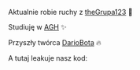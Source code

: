 Aktualnie robie ruchy z [theGrupa123](https://github.com/orgs/AGH-Narzedzia-Informatyczne-2021-2022/teams/the-grupa123) 🚀
 
Studiuję w [AGH](https://www.agh.edu.pl) ✨
 
Przyszły twórca [DarioBota](https://github.com/AGH-Narzedzia-Informatyczne-2021-2022/theGrupa123) 🔥

A tutaj leakuje nasz kod:
<script src="https://gist.github.com/pepe5p/bd46d372b2a6f0f93f4b2337c6f1188c.js"></script>
